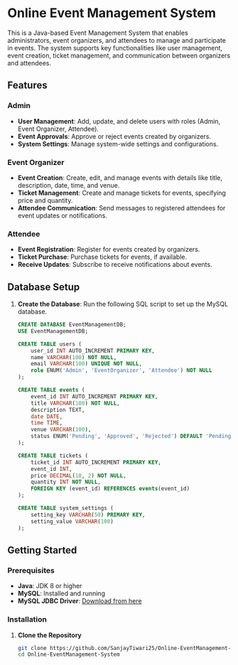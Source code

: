 # Online Event Management System

This is a Java-based Event Management System that enables administrators, event organizers, and attendees to manage and participate in events. The system supports key functionalities like user management, event creation, ticket management, and communication between organizers and attendees.

## Features

### Admin
- **User Management**: Add, update, and delete users with roles (Admin, Event Organizer, Attendee).
- **Event Approvals**: Approve or reject events created by organizers.
- **System Settings**: Manage system-wide settings and configurations.

### Event Organizer
- **Event Creation**: Create, edit, and manage events with details like title, description, date, time, and venue.
- **Ticket Management**: Create and manage tickets for events, specifying price and quantity.
- **Attendee Communication**: Send messages to registered attendees for event updates or notifications.

### Attendee
- **Event Registration**: Register for events created by organizers.
- **Ticket Purchase**: Purchase tickets for events, if available.
- **Receive Updates**: Subscribe to receive notifications about events.

## Database Setup

1. **Create the Database**: Run the following SQL script to set up the MySQL database.

    ```sql
    CREATE DATABASE EventManagementDB;
    USE EventManagementDB;

    CREATE TABLE users (
        user_id INT AUTO_INCREMENT PRIMARY KEY,
        name VARCHAR(100) NOT NULL,
        email VARCHAR(100) UNIQUE NOT NULL,
        role ENUM('Admin', 'EventOrganizer', 'Attendee') NOT NULL
    );

    CREATE TABLE events (
        event_id INT AUTO_INCREMENT PRIMARY KEY,
        title VARCHAR(100) NOT NULL,
        description TEXT,
        date DATE,
        time TIME,
        venue VARCHAR(100),
        status ENUM('Pending', 'Approved', 'Rejected') DEFAULT 'Pending'
    );

    CREATE TABLE tickets (
        ticket_id INT AUTO_INCREMENT PRIMARY KEY,
        event_id INT,
        price DECIMAL(10, 2) NOT NULL,
        quantity INT NOT NULL,
        FOREIGN KEY (event_id) REFERENCES events(event_id)
    );

    CREATE TABLE system_settings (
        setting_key VARCHAR(50) PRIMARY KEY,
        setting_value VARCHAR(100)
    );
    ```

## Getting Started

### Prerequisites
- **Java**: JDK 8 or higher
- **MySQL**: Installed and running
- **MySQL JDBC Driver**: [Download from here](https://dev.mysql.com/downloads/connector/j/)

### Installation

1. **Clone the Repository**
   ```bash
   git clone https://github.com/SanjayTiwari25/Online-EventManagement-System.git
   cd Online-EventManagement-System
